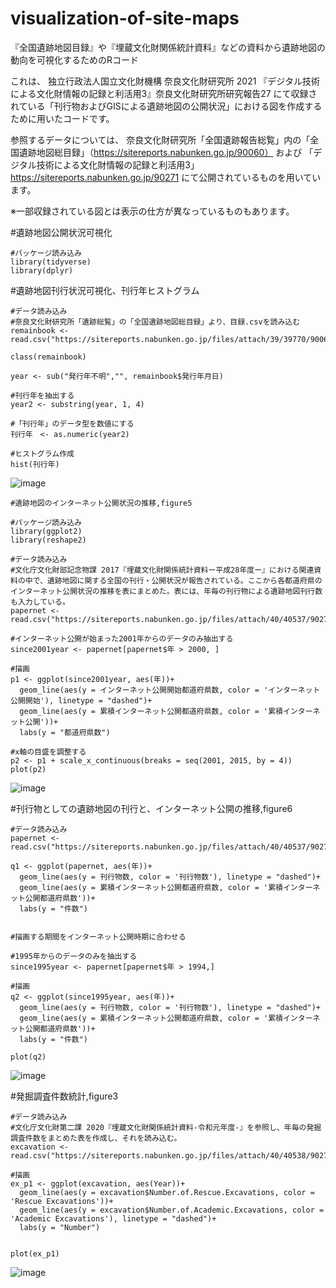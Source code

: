 # visualization-of-site-maps
『全国遺跡地図目録』や『埋蔵文化財関係統計資料』などの資料から遺跡地図の動向を可視化するためのRコード

これは、
独立行政法人国立文化財機構 奈良文化財研究所 2021 『デジタル技術による文化財情報の記録と利活用3』奈良文化財研究所研究報告27
にて収録されている「刊行物およびGISによる遺跡地図の公開状況」における図を作成するために用いたコードです。

参照するデータについては、
奈良文化財研究所「全国遺跡報告総覧」内の「全国遺跡地図総目録」（https://sitereports.nabunken.go.jp/90060）
および
「デジタル技術による文化財情報の記録と利活用3」https://sitereports.nabunken.go.jp/90271
にて公開されているものを用いています。

※一部収録されている図とは表示の仕方が異なっているものもあります。

#遺跡地図公開状況可視化
```{r}
#パッケージ読み込み
library(tidyverse)
library(dplyr)
```


#遺跡地図刊行状況可視化、刊行年ヒストグラム
```{r}
#データ読み込み
#奈良文化財研究所「遺跡総覧」の「全国遺跡地図総目録」より、目録.csvを読み込む
remainbook <- read.csv("https://sitereports.nabunken.go.jp/files/attach/39/39770/90060_2_%E5%85%A8%E5%9B%BD%E9%81%BA%E8%B7%A1%E5%9C%B0%E5%9B%B3%E7%B7%8F%E7%9B%AE%E9%8C%B2.csv")

class(remainbook)

year <- sub("発行年不明","", remainbook$発行年月日)

#刊行年を抽出する
year2 <- substring(year, 1, 4)

#「刊行年」のデータ型を数値にする
刊行年　<- as.numeric(year2)

#ヒストグラム作成
hist(刊行年)

```
![image](https://user-images.githubusercontent.com/54834814/113382490-889c2000-93bc-11eb-9bbe-f66f3a5beae4.png)



```{r}
#遺跡地図のインターネット公開状況の推移,figure5

#パッケージ読み込み
library(ggplot2)
library(reshape2)

#データ読み込み
#文化庁文化財部記念物課 2017『埋蔵文化財関係統計資料ー平成28年度ー』における関連資料の中で、遺跡地図に関する全国の刊行・公開状況が報告されている。ここから各都道府県のインターネット公開状況の推移を表にまとめた。表には、年毎の刊行物による遺跡地図刊行数も入力している。
papernet <-  read.csv("https://sitereports.nabunken.go.jp/files/attach/40/40537/90271_2_%E3%83%87%E3%82%B8%E3%82%BF%E3%83%AB%E6%8A%80%E8%A1%93%E3%81%AB%E3%82%88%E3%82%8B%E6%96%87%E5%8C%96%E8%B2%A1%E6%83%85%E5%A0%B1%E3%81%AE%E8%A8%98%E9%8C%B2%E3%81%A8%E5%88%A9%E6%B4%BB%E7%94%A83.csv")

#インターネット公開が始まった2001年からのデータのみ抽出する
since2001year <- papernet[papernet$年 > 2000, ]

#描画
p1 <- ggplot(since2001year, aes(年))+
  geom_line(aes(y = インターネット公開開始都道府県数, color = 'インターネット公開開始'), linetype = "dashed")+
  geom_line(aes(y = 累積インターネット公開都道府県数, color = '累積インターネット公開'))+
  labs(y = "都道府県数")

#x軸の目盛を調整する
p2 <- p1 + scale_x_continuous(breaks = seq(2001, 2015, by = 4))
plot(p2)
```
![image](https://user-images.githubusercontent.com/54834814/113382525-9ea9e080-93bc-11eb-9d63-3d4458cfbd3b.png)



#刊行物としての遺跡地図の刊行と、インターネット公開の推移,figure6
```{r}
#データ読み込み
papernet <-  read.csv("https://sitereports.nabunken.go.jp/files/attach/40/40537/90271_2_%E3%83%87%E3%82%B8%E3%82%BF%E3%83%AB%E6%8A%80%E8%A1%93%E3%81%AB%E3%82%88%E3%82%8B%E6%96%87%E5%8C%96%E8%B2%A1%E6%83%85%E5%A0%B1%E3%81%AE%E8%A8%98%E9%8C%B2%E3%81%A8%E5%88%A9%E6%B4%BB%E7%94%A83.csv")

q1 <- ggplot(papernet, aes(年))+
  geom_line(aes(y = 刊行物数, color = '刊行物数'), linetype = "dashed")+
  geom_line(aes(y = 累積インターネット公開都道府県数, color = '累積インターネット公開都道府県数'))+
  labs(y = "件数")


#描画する期間をインターネット公開時期に合わせる

#1995年からのデータのみを抽出する
since1995year <- papernet[papernet$年 > 1994,] 

#描画
q2 <- ggplot(since1995year, aes(年))+
  geom_line(aes(y = 刊行物数, color = '刊行物数'), linetype = "dashed")+
  geom_line(aes(y = 累積インターネット公開都道府県数, color = '累積インターネット公開都道府県数'))+
  labs(y = "件数")

plot(q2)
```
![image](https://user-images.githubusercontent.com/54834814/113382538-a8cbdf00-93bc-11eb-99bf-e8d768c2f5ee.png)



#発掘調査件数統計,figure3
```{r}
#データ読み込み
#文化庁文化財第二課 2020『埋蔵文化財関係統計資料-令和元年度-』を参照し、年毎の発掘調査件数をまとめた表を作成し、それを読み込む。
excavation <- read.csv("https://sitereports.nabunken.go.jp/files/attach/40/40538/90271_3_%E3%83%87%E3%82%B8%E3%82%BF%E3%83%AB%E6%8A%80%E8%A1%93%E3%81%AB%E3%82%88%E3%82%8B%E6%96%87%E5%8C%96%E8%B2%A1%E6%83%85%E5%A0%B1%E3%81%AE%E8%A8%98%E9%8C%B2%E3%81%A8%E5%88%A9%E6%B4%BB%E7%94%A83.csv")

#描画
ex_p1 <- ggplot(excavation, aes(Year))+
  geom_line(aes(y = excavation$Number.of.Rescue.Excavations, color = 'Rescue Excavations'))+
  geom_line(aes(y = excavation$Number.of.Academic.Excavations, color = 'Academic Excavations'), linetype = "dashed")+
  labs(y = "Number")


plot(ex_p1)
```

![image](https://user-images.githubusercontent.com/54834814/113382550-b1241a00-93bc-11eb-9a2f-9b80f27c55ee.png)
